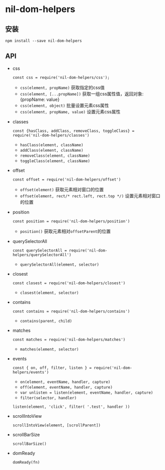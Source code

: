 # nil-dom-helpers

## 安装

`npm install --save nil-dom-helpers`

## API

- css

    `const css = require('nil-dom-helpers/css');`

    - `css(element, propName)` 获取指定的css值
    - `css(element, [...propName])`  获取一组css属性值，返回对象: {propName: value}
    - `css(element, object)` 批量设置元素css属性
    - `css(element, propName, value)` 设置元素css属性

- classes

    `const {hasClass, addClass, removeClass, toggleClass} = require('nil-dom-helpers/classes')`

    - `hasClass(element, className)` 
    - `addClass(element, className)`
    - `removeClass(element, className)`
    - `toggleClass(element, className)`

- offset

    `const offset = require('nil-dom-helpers/offset')`

    - `offset(element)` 获取元素相对窗口的位置
    - `offset(element, rect/* rect.left, rect.top */)` 设置元素相对窗口的位置

- position

    `const position = require('nil-dom-helpers/position')`
    
    - `position()` 获取元素相对`offsetParent`的位置

- querySelectorAll

    `const querySelectorAll = require('nil-dom-helpers/querySelectorAll')`

    - `querySelectorAll(element, selector)`

- closest

   `const closest = require('nil-dom-helpers/closest')`

    - `closest(element, selector)`
 
- contains

   `const contains = require('nil-dom-helpers/contains')`

    - `contains(parent, child)`

- matches

    `const matches = require('nil-dom-helpers/matches')`

    - `matches(element, selector)`

- events

    `const { on, off, filter, listen } = require('nil-dom-helpers/events')`

    - `on(element, eventName, handler, capture)` 
    - `off(element, eventName, handler, capture)` 
    - `var unlisten = listen(element, eventName, handler, capture)` 
    - `filter(selector, handler)`

    `listen(element, 'click', filter( '.test', handler ))`

- scrollIntoView
    
    `scrollIntoView(element, [scrollParent])`

- scrollBarSize

    `scrollBarSize()`

- domReady

    `domReady(fn)`